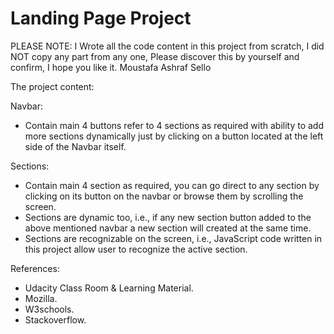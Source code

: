 # Landing Page Project
PLEASE NOTE: I Wrote all the code content in this project from scratch, I did NOT copy any part from any one, Please discover this by yourself and confirm, I hope you like it.
Moustafa Ashraf Sello

The project content:

Navbar:
-	Contain main 4 buttons refer to 4 sections as required with ability to add more sections dynamically just by clicking on a button located at the left side of the Navbar itself.

Sections:
-	Contain main 4 section as required, you can go direct to any section by clicking on its button on the navbar or browse them by scrolling the screen.
-	Sections are dynamic too, i.e., if any new section button added to the above mentioned navbar a new section will created at the same time.
-	Sections are recognizable on the screen, i.e., JavaScript code written in this project allow user to recognize the active section.

References:
-	Udacity Class Room & Learning Material.
-	Mozilla.
-	W3schools.
-	Stackoverflow.
